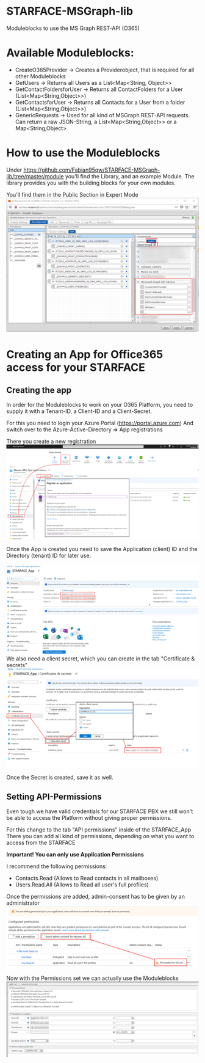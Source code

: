 
# STARFACE-MSGraph-lib 
Moduleblocks to use the MS Graph REST-API (O365)

# Available Moduleblocks:
- CreateO365Provider -> Creates a Providerobject, that is required for all other Moduleblocks
- GetUsers -> Returns all Users as a List<Map<String, Object>> 
- GetContactFoldersforUser -> Returns all ContactFolders for a User (List<Map<String,Object>>)
- GetContactsforUser -> Returns all Contacts for a User from a folder (List<Map<String,Object>>)
- GenericRequests -> Used for all kind of MSGraph REST-API requests. Can return a raw JSON-String, a List<Map<String,Object>> or a Map<String,Object> 

# How to use the Moduleblocks
Under https://github.com/Fabian95qw/STARFACE-MSGraph-lib/tree/master/module you'll find the Library, and an example Module. 
The library provides you with the building blocks for your own modules.

You'll find them in the Public Section in Expert Mode
<Placeholder Development_Moduleblocks>
  ![Moduleblocks](/img/moduleblocks.png "Moduleblocks")


# Creating an App for Office365 access for your STARFACE
## Creating the app
In order for the Moduleblocks to work on your O365 Platform, you need to supply it with a Tenant-ID, a Client-ID and a Client-Secret.

For this you need to login your Azure Portal (https://portal.azure.com)
And switch over to the Azure-Active-Directory ⇒ App registrations

There you create a new registration
  ![create_app](/img/create_app.png "create_app")
  
Once the App is created you need to save the Application (client) ID and the Directory (tenant) ID for later use.

  ![app_info](/img/app_info.png "app_info")
We also need a client secret, which you can create in the tab "Certificate & secrets"
  ![create_secret](/img/create_secret.png "create_secret")

Once the Secret is created, save it as well.

## Setting API-Permissions
Even tough we have valid credentials for our STARFACE PBX we still won't be able to access the Platform without giving proper permissions.

For this change to the tab "API permissions" inside of the STARFACE_App
There you can add all kind of permissions, depending on what you want to access from the STARFACE

**Important! You can only use Application Permissions**

I recommend the following permissions:
- Contacts.Read (Allows to Read contacts in all mailboxes)
- Users.Read.All (Allows to Read all user's full profiles)

Once the permissions are added, admin-consent has to be given by an administrator
  ![admin-consent](/img/admin-consent.png "admin-consent")
  
Now with the Permissions set we can actually use the Moduleblocks
  ![createblock](/img/createblock.png "createblock")

